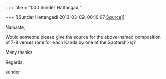 +++
title = "000 Sunder Hattangadi"

+++
[[Sunder Hattangadi	2013-03-09, 00:10:07 [Source](https://groups.google.com/g/samskrita/c/RV48XE8JRI0)]]



Namaste,

  

   Would someone please give the source for the above-named composition of 7-8 verses (one for each Kanda by one of the Saptarshi-s)?

  

 Many thanks.

  

Regards,

  

sunder

